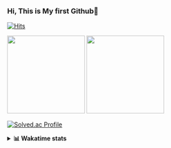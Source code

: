 ### Hi, This is My first Github👋
[![Hits](https://hits.seeyoufarm.com/api/count/incr/badge.svg?url=https%3A%2F%2Fgithub.com%2FJonghyun-Park1027&count_bg=%2379C83D&title_bg=%23555555&icon=&icon_color=%23E7E7E7&title=hits&edge_flat=false)](https://hits.seeyoufarm.com)
<br>


<p>
  <img height="180em" src="https://github-readme-stats-eight-rho-29.vercel.app/api?username=Jonghyun-Park1027&show_icons=true&include_all_commits=true&bg_color=30,e96443,904e95&title_color=fff&text_color=fff">
  <img height="180em" src="https://github-readme-stats-eight-rho-29.vercel.app/api/top-langs/?username=Jonghyun-Park1027&layout=compact&bg_color=30,e96443,904e95&title_color=fff&text_color=fff">


[![Solved.ac Profile](http://mazassumnida.wtf/api/v2/generate_badge?boj=ppjjhh1027)](https://solved.ac/ppjjhh1027/)

</p>
<details>
<summary><b>📊 Wakatime stats</b><br></summary>
<div>
<hr/>



<!--START_SECTION:waka-->
![Code Time](http://img.shields.io/badge/Code%20Time-1%2C166%20hrs%2051%20mins-blue)

![Profile Views](http://img.shields.io/badge/Profile%20Views-0-blue)

**🐱 My GitHub Data** 

> 📦 159.2 kB Used in GitHub's Storage 
 > 
> 🏆 57 Contributions in the Year 2025
 > 
> 🚫 Not Opted to Hire
 > 
> 📜 10 Public Repositories 
 > 
> 🔑 10 Private Repositories 
 > 
**I'm an Early 🐤** 

```text
🌞 Morning                62 commits          █████░░░░░░░░░░░░░░░░░░░░   19.14 % 
🌆 Daytime                161 commits         ████████████░░░░░░░░░░░░░   49.69 % 
🌃 Evening                88 commits          ███████░░░░░░░░░░░░░░░░░░   27.16 % 
🌙 Night                  13 commits          █░░░░░░░░░░░░░░░░░░░░░░░░   04.01 % 
```
📅 **I'm Most Productive on Friday** 

```text
Monday                   53 commits          ████░░░░░░░░░░░░░░░░░░░░░   16.36 % 
Tuesday                  44 commits          ███░░░░░░░░░░░░░░░░░░░░░░   13.58 % 
Wednesday                25 commits          ██░░░░░░░░░░░░░░░░░░░░░░░   07.72 % 
Thursday                 35 commits          ███░░░░░░░░░░░░░░░░░░░░░░   10.80 % 
Friday                   73 commits          ██████░░░░░░░░░░░░░░░░░░░   22.53 % 
Saturday                 37 commits          ███░░░░░░░░░░░░░░░░░░░░░░   11.42 % 
Sunday                   57 commits          ████░░░░░░░░░░░░░░░░░░░░░   17.59 % 
```


📊 **This Week I Spent My Time On** 

```text
🕑︎ Time Zone: Asia/Seoul

💬 Programming Languages: 
Python                   16 hrs 44 mins      █████████████████████░░░░   85.43 % 
HTML                     1 hr 3 mins         █░░░░░░░░░░░░░░░░░░░░░░░░   05.41 % 
TypeScript               28 mins             █░░░░░░░░░░░░░░░░░░░░░░░░   02.45 % 
Markdown                 28 mins             █░░░░░░░░░░░░░░░░░░░░░░░░   02.39 % 
JSON                     13 mins             ░░░░░░░░░░░░░░░░░░░░░░░░░   01.16 % 

🔥 Editors: 
Cursor                   19 hrs 36 mins      █████████████████████████   100.00 % 

🐱‍💻 Projects: 
arbitrage                14 hrs 44 mins      ███████████████████░░░░░░   75.21 % 
sql_study                1 hr 39 mins        ██░░░░░░░░░░░░░░░░░░░░░░░   08.44 % 
bit_abutrage             1 hr 27 mins        ██░░░░░░░░░░░░░░░░░░░░░░░   07.44 % 
web                      1 hr 15 mins        ██░░░░░░░░░░░░░░░░░░░░░░░   06.39 % 
wemake                   27 mins             █░░░░░░░░░░░░░░░░░░░░░░░░   02.38 % 

💻 Operating System: 
Mac                      19 hrs 36 mins      █████████████████████████   100.00 % 
```

**I Mostly Code in Jupyter Notebook** 

```text
Jupyter Notebook         10 repos            ███████████████░░░░░░░░░░   58.82 % 
C++                      3 repos             ████░░░░░░░░░░░░░░░░░░░░░   17.65 % 
TypeScript               2 repos             ███░░░░░░░░░░░░░░░░░░░░░░   11.76 % 
Dart                     1 repo              █░░░░░░░░░░░░░░░░░░░░░░░░   05.88 % 
Python                   1 repo              █░░░░░░░░░░░░░░░░░░░░░░░░   05.88 % 
```




 Last Updated on 27/09/2025 18:41:50 UTC
<!--END_SECTION:waka-->
</details>



